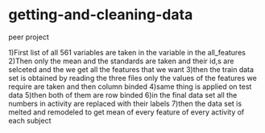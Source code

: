 # getting-and-cleaning-data
peer project


1)First list of all 561 variables are taken in the variable in the all_features
2)Then only the mean and the standards are taken and their id,s are selceted and the we get all the features that we want
3)then the train data set is obtained by reading the three files only the values of the features we require are taken and then column binded
4)same thing is applied on test data
5)then both of them are row binded
6)in the final data set all the numbers in activity are replaced with their labels
7)then the data set is melted and remodeled to get mean of every feature of every activity of each subject
